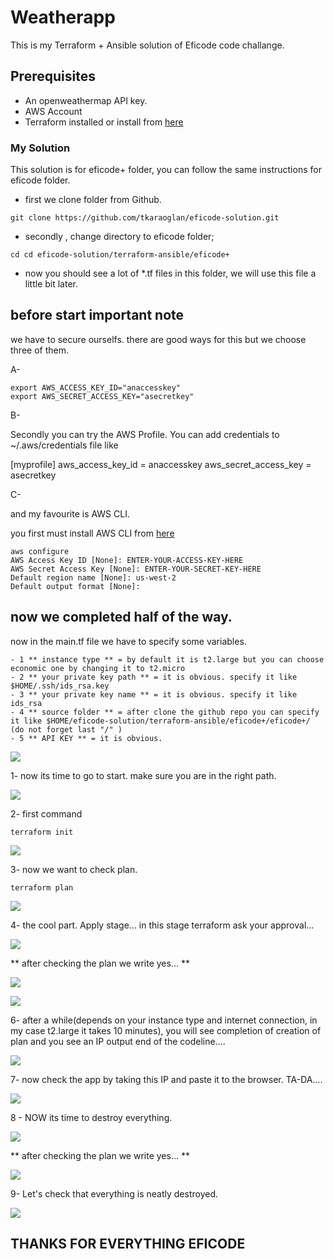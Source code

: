 # Weatherapp

This is my Terraform + Ansible solution of Eficode code challange.

## Prerequisites

- An openweathermap API key.
- AWS Account
- Terraform installed or install from [here](https://learn.hashicorp.com/tutorials/terraform/install-cli)
    

### My Solution

This solution is for eficode+ folder, you can follow the same instructions for eficode folder.

* first we clone folder from Github.

```
git clone https://github.com/tkaraoglan/eficode-solution.git
```
* secondly , change directory to eficode folder;
        
```
cd cd eficode-solution/terraform-ansible/eficode+
```

* now you should see a lot of *.tf files in this folder, we will use this file a little bit later.

## before start important note

we have to secure ourselfs. there are good ways for this but we choose three of them.

A- 
```
export AWS_ACCESS_KEY_ID="anaccesskey"
export AWS_SECRET_ACCESS_KEY="asecretkey"
```

B-

Secondly you can try the AWS Profile. You can add credentials to ~/.aws/credentials file like

[myprofile]
aws_access_key_id     = anaccesskey
aws_secret_access_key = asecretkey

C-

and my favourite is AWS CLI.

you first must install AWS CLI from [here](https://docs.aws.amazon.com/cli/latest/userguide/cli-chap-getting-started.html)

```
aws configure
AWS Access Key ID [None]: ENTER-YOUR-ACCESS-KEY-HERE
AWS Secret Access Key [None]: ENTER-YOUR-SECRET-KEY-HERE
Default region name [None]: us-west-2
Default output format [None]: 
```
## now we completed half of the way.

now in the main.tf file we have to specify some variables.

    - 1 ** instance type ** = by default it is t2.large but you can choose economic one by changing it to t2.micro
    - 2 ** your private key path ** = it is obvious. specify it like $HOME/.ssh/ids_rsa.key
    - 3 ** your private key name ** = it is obvious. specify it like ids_rsa
    - 4 ** source folder ** = after clone the github repo you can specify it like $HOME/eficode-solution/terraform-ansible/eficode+/eficode+/ (do not forget last "/" )
    - 5 ** API KEY ** = it is obvious.
    
![](images/ans1.png)

1- now its time to go to start. make sure you are in the right path.

![](images/ans2.png)


2- first command

```
terraform init
```

![](images/ans3.png)


3- now we want to check plan.

```
terraform plan
```

![](images/ans4.png)


4- the cool part. Apply stage... in this stage terraform ask your approval... 

![](images/ans5.png)

** after checking the plan we write yes... **

![](images/ans6.png)

![](images/ans7.png)

6- after a while(depends on your instance type and internet connection, in my case t2.large it takes 10 minutes), you will see completion of creation of plan and you see an IP output end of the codeline....

![](images/ans8.png)

7- now check the app by taking this IP and paste it to the browser. TA-DA....

![](images/ans9.png)

8 - NOW its time to destroy everything.

![](images/ans10.png)

** after checking the plan we write yes... **

![](images/ans11.png)


9- Let's check that everything is neatly destroyed. 


![](images/ans13.png)
    


## THANKS FOR EVERYTHING EFICODE

